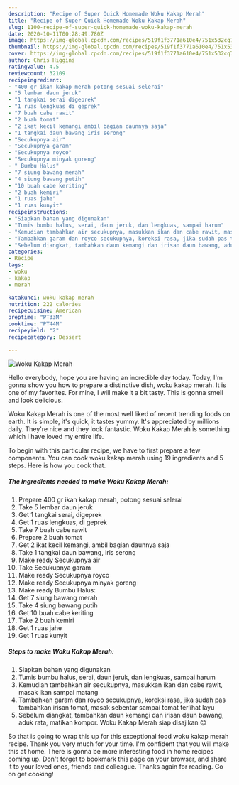 ```yaml
---
description: "Recipe of Super Quick Homemade Woku Kakap Merah"
title: "Recipe of Super Quick Homemade Woku Kakap Merah"
slug: 1100-recipe-of-super-quick-homemade-woku-kakap-merah
date: 2020-10-11T00:28:49.780Z
image: https://img-global.cpcdn.com/recipes/519f1f3771a610e4/751x532cq70/woku-kakap-merah-foto-resep-utama.jpg
thumbnail: https://img-global.cpcdn.com/recipes/519f1f3771a610e4/751x532cq70/woku-kakap-merah-foto-resep-utama.jpg
cover: https://img-global.cpcdn.com/recipes/519f1f3771a610e4/751x532cq70/woku-kakap-merah-foto-resep-utama.jpg
author: Chris Higgins
ratingvalue: 4.5
reviewcount: 32109
recipeingredient:
- "400 gr ikan kakap merah potong sesuai selerai"
- "5 lembar daun jeruk"
- "1 tangkai serai digeprek"
- "1 ruas lengkuas di geprek"
- "7 buah cabe rawit"
- "2 buah tomat"
- "2 ikat kecil kemangi ambil bagian daunnya saja"
- "1 tangkai daun bawang iris serong"
- "Secukupnya air"
- "Secukupnya garam"
- "Secukupnya royco"
- "Secukupnya minyak goreng"
- " Bumbu Halus"
- "7 siung bawang merah"
- "4 siung bawang putih"
- "10 buah cabe keriting"
- "2 buah kemiri"
- "1 ruas jahe"
- "1 ruas kunyit"
recipeinstructions:
- "Siapkan bahan yang digunakan"
- "Tumis bumbu halus, serai, daun jeruk, dan lengkuas, sampai harum"
- "Kemudian tambahkan air secukupnya, masukkan ikan dan cabe rawit, masak ikan sampai matang"
- "Tambahkan garam dan royco secukupnya, koreksi rasa, jika sudah pas tambahkan irisan tomat, masak sebentar sampai tomat terlihat layu"
- "Sebelum diangkat, tambahkan daun kemangi dan irisan daun bawang, aduk rata, matikan kompor. Woku Kakap Merah siap disajikan 😊"
categories:
- Recipe
tags:
- woku
- kakap
- merah

katakunci: woku kakap merah 
nutrition: 222 calories
recipecuisine: American
preptime: "PT33M"
cooktime: "PT44M"
recipeyield: "2"
recipecategory: Dessert

---
```



![Woku Kakap Merah](https://img-global.cpcdn.com/recipes/519f1f3771a610e4/751x532cq70/woku-kakap-merah-foto-resep-utama.jpg)

Hello everybody, hope you are having an incredible day today. Today, I'm gonna show you how to prepare a distinctive dish, woku kakap merah. It is one of my favorites. For mine, I will make it a bit tasty. This is gonna smell and look delicious.

Woku Kakap Merah is one of the most well liked of recent trending foods on earth. It is simple, it's quick, it tastes yummy. It's appreciated by millions daily. They're nice and they look fantastic. Woku Kakap Merah is something which I have loved my entire life.




To begin with this particular recipe, we have to first prepare a few components. You can cook woku kakap merah using 19 ingredients and 5 steps. Here is how you cook that.

<!--inarticleads1-->

##### The ingredients needed to make Woku Kakap Merah:

1. Prepare 400 gr ikan kakap merah, potong sesuai selerai
1. Take 5 lembar daun jeruk
1. Get 1 tangkai serai, digeprek
1. Get 1 ruas lengkuas, di geprek
1. Take 7 buah cabe rawit
1. Prepare 2 buah tomat
1. Get 2 ikat kecil kemangi, ambil bagian daunnya saja
1. Take 1 tangkai daun bawang, iris serong
1. Make ready Secukupnya air
1. Take Secukupnya garam
1. Make ready Secukupnya royco
1. Make ready Secukupnya minyak goreng
1. Make ready  Bumbu Halus:
1. Get 7 siung bawang merah
1. Take 4 siung bawang putih
1. Get 10 buah cabe keriting
1. Take 2 buah kemiri
1. Get 1 ruas jahe
1. Get 1 ruas kunyit




<!--inarticleads2-->

##### Steps to make Woku Kakap Merah:

1. Siapkan bahan yang digunakan
1. Tumis bumbu halus, serai, daun jeruk, dan lengkuas, sampai harum
1. Kemudian tambahkan air secukupnya, masukkan ikan dan cabe rawit, masak ikan sampai matang
1. Tambahkan garam dan royco secukupnya, koreksi rasa, jika sudah pas tambahkan irisan tomat, masak sebentar sampai tomat terlihat layu
1. Sebelum diangkat, tambahkan daun kemangi dan irisan daun bawang, aduk rata, matikan kompor. Woku Kakap Merah siap disajikan 😊




So that is going to wrap this up for this exceptional food woku kakap merah recipe. Thank you very much for your time. I'm confident that you will make this at home. There is gonna be more interesting food in home recipes coming up. Don't forget to bookmark this page on your browser, and share it to your loved ones, friends and colleague. Thanks again for reading. Go on get cooking!
